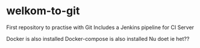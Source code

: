 # welkom-to-git
First repository to practise with Git
Includes a Jenkins pipeline for CI Server

Docker is also installed
Docker-compose is also installed
Nu doet ie het??

